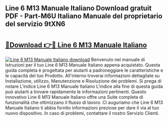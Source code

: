 ## Line 6 M13 Manuale Italiano Download gratuit PDF - Part-M6U Italiano Manuale del proprietario del servizio 9tXN6

# <h2><a href="http://dfe2ajj.blite.top/?on=Line+6+M13+Manuale+Italiano">🔗Download 👉🔴 Line 6 M13 Manuale Italiano</a></h2>

[![Line 6 M13 Manuale Italiano download](https://i.imgur.com/lujVjoI.png)](http://dfe2ajj.blite.top/?on=Line+6+M13+Manuale+Italiano)
Benvenuto nel manuale di Istruzioni per il tuo Line 6 M13 Manuale Italiano appena acquistato. Questa guida completa è progettata per aiutarti a padroneggiare le caratteristiche e le capacità del tuo Prodotto. All'interno troverai informazioni dettagliate su Installazione, utilizzo, Manutenzione e Risoluzione dei problemi. Si prega di notare L'indice Line 6 M13 Manuale Italiano L'indice alla fine di questa guida può aiutarti a trovare rapidamente le informazioni pertinenti. Questo innovativo Line 6 M13 Manuale Italiano offre una Suite completa di funzionalità che ottimizzano il flusso di lavoro. Ci auguriamo che Line 6 M13 Manuale Italiano ti abbia fornito informazioni preziose per dare il via al tuo nuovo dispositivo. In caso di problemi, contattare il nostro Servizio Clienti.
